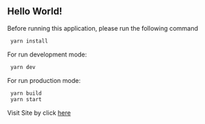## Hello World!

Before running this application, please run the following command

```bash
 yarn install
```

For run development mode:

```bash
 yarn dev
```
For run production mode:

```bash
 yarn build
 yarn start 
```

Visit Site by click [here](https://misrudin-github-app.vercel.app)